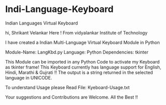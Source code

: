 # Indi-Language-Keyboard
Indian Languages Virtual Keyboard

hi, Shrikant Velankar Here !
From vidyalankar Institute of Technology

I have created a Indian Multi-Language Virtual Keyboard Module in Python

Module-Name: LangKbd.py
Language: Python
Dependencies: tkinter

This Module can be imported in any Python Code to activate my Keyboard as tkinter frame!
This Keyboard currently has language support for English, Hindi, Marathi & Gujrati !!
The output is a string returned in the selected language in UNICODE.

To understand Usage please Read File: Kyeboard-Usage.txt

Your suggestions and Contributions are Welcome.
All the Best !!
